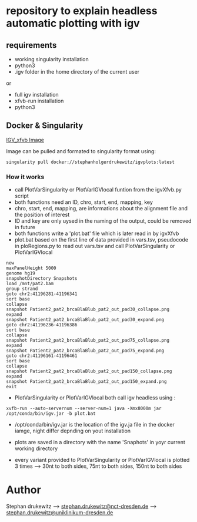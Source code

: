 # repository to explain headless automatic plotting with igv


## requirements

* working singularity installation
* python3
* .igv folder in the home directory of the current user

or

* full igv installation
* xfvb-run installation
* python3


## Docker & Singularity
[IGV_xfvb Image](https://hub.docker.com/repository/docker/stephanholgerdrukewitz/igvplots)

Image can be pulled and formated to singularity format using:

```
singularity pull docker://stephanholgerdrukewitz/igvplots:latest
```


### How it works

* call PlotVarSingularity or PlotVarIGVlocal funtion from the igvXfvb.py script
* both functions need an ID, chro, start, end, mapping, key
* chro, start, end, mapping, are informations about the alignment file and the position of interest
* ID and key are only uysed in the naming of the output, could be removed in future
* both functions write a 'plot.bat' file which is later read in by igvXfvb
* plot.bat based on the first line of data provided in vars.tsv, pseudocode in ploRegions.py to read out vars.tsv and call PlotVarSingularity or PlotVarIGVlocal
```
new
maxPanelHeight 5000
genome hg19
snapshotDirectory Snapshots
load /mnt/pat2.bam
group strand
goto chr2:41196281-41196341
sort base
collapse
snapshot Patient2_pat2_brcaBlaBlub_pat2_out_pad30_collapse.png
expand
snapshot Patient2_pat2_brcaBlaBlub_pat2_out_pad30_expand.png
goto chr2:41196236-41196386
sort base
collapse
snapshot Patient2_pat2_brcaBlaBlub_pat2_out_pad75_collapse.png
expand
snapshot Patient2_pat2_brcaBlaBlub_pat2_out_pad75_expand.png
goto chr2:41196161-41196461
sort base
collapse
snapshot Patient2_pat2_brcaBlaBlub_pat2_out_pad150_collapse.png
expand
snapshot Patient2_pat2_brcaBlaBlub_pat2_out_pad150_expand.png
exit
```

* PlotVarSingularity or PlotVarIGVlocal  both call igv headless using :

```
xvfb-run --auto-servernum --server-num=1 java -Xmx8000m jar /opt/conda/bin/igv.jar -b plot.bat

```
* /opt/conda/bin/igv.jar is the location of the igv.ja file in the docker iamge, night differ depnding on yout installation

* plots are saved in a directory with the name 'Snaphots' in yoyr current working directory
* every variant provided to PlotVarSingularity or PlotVarIGVlocal is plotted 3 times --> 30nt to both sides, 75nt to both sides, 150nt to both sides


# Author
Stephan drukewitz
--> stephan.drukewitz@nct-dresden.de
--> stephan.drukewitz@uniklinikum-dresden.de
